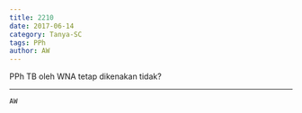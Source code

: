 ```yaml
---
title: 2210
date: 2017-06-14
category: Tanya-SC
tags: PPh
author: AW
---
```


PPh TB oleh WNA tetap dikenakan tidak?

---



`AW`

